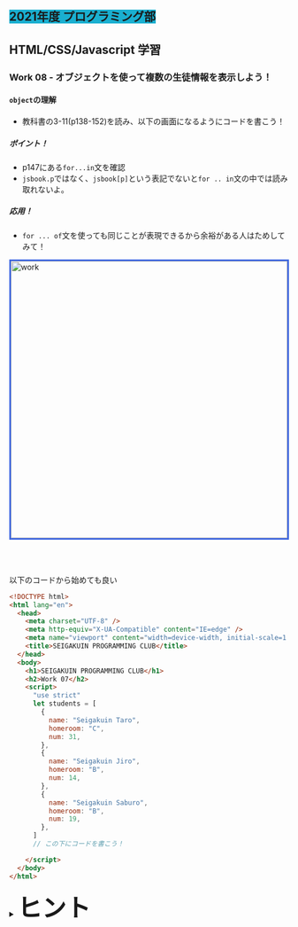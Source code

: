 ##  <span style="background: #1aafd0">2021年度 プログラミング部</span>

## HTML/CSS/Javascript 学習

### Work 08 - オブジェクトを使って複数の生徒情報を表示しよう！
#### `object`の理解
* 教科書の3-11(p138-152)を読み、以下の画面になるようにコードを書こう！

##### ポイント！
* p147にある`for...in`文を確認
* `jsbook.p`ではなく、`jsbook[p]`という表記でないと`for .. in`文の中では読み取れないよ。

##### 応用！
* `for ... of`文を使っても同じことが表現できるから余裕がある人はためしてみて！

<image src="./pics/work-08-01.png" alt="work" width="500" style="border: solid royalblue;" />

<br></br>

以下のコードから始めても良い

```html
<!DOCTYPE html>
<html lang="en">
  <head>
    <meta charset="UTF-8" />
    <meta http-equiv="X-UA-Compatible" content="IE=edge" />
    <meta name="viewport" content="width=device-width, initial-scale=1.0" />
    <title>SEIGAKUIN PROGRAMMING CLUB</title>
  </head>
  <body>
    <h1>SEIGAKUIN PROGRAMMING CLUB</h1>
    <h2>Work 07</h2>
    <script>
      "use strict"
      let students = [
        {
          name: "Seigakuin Taro",
          homeroom: "C",
          num: 31,
        },
        {
          name: "Seigakuin Jiro",
          homeroom: "B",
          num: 14,
        },
        {
          name: "Seigakuin Saburo",
          homeroom: "B",
          num: 19,
        },
      ]
      // この下にコードを書こう！

    </script>
  </body>
</html>

```



<details>
<summary><b style="font-size: 44px">ヒント</b></summary>
<image src="./pics/work-08-01-hint.png" alt="work" width="500"  />
</details>


